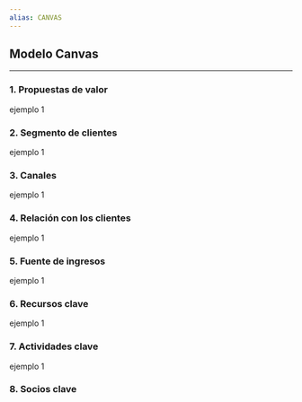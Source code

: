 ```yaml
---
alias: CANVAS
---
```


## Modelo Canvas
---

### 1. Propuestas de valor
ejemplo 1

### 2. Segmento de clientes
ejemplo 1

### 3. Canales
ejemplo 1

### 4. Relación con los clientes
ejemplo 1

### 5. Fuente de ingresos
ejemplo 1

### 6. Recursos clave
ejemplo 1

### 7. Actividades clave
ejemplo 1

### 8. Socios clave
ejemplo 1

### 9. Estructura de costes
ejemplo 1


---